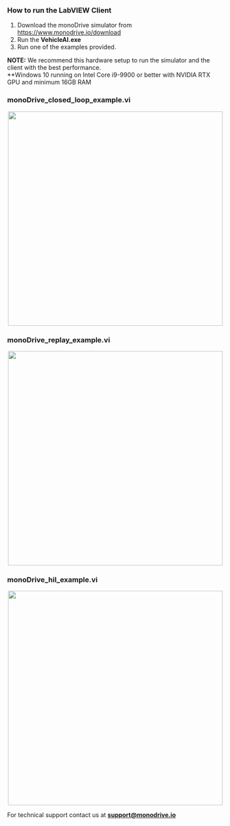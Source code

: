 ### How to run the LabVIEW Client

1. Download the monoDrive simulator from https://www.monodrive.io/download
2. Run the **VehicleAI.exe**
3. Run one of the examples provided.

**NOTE:**
We recommend this hardware setup to run the simulator and the client with the best performance.  
**Windows 10 running on Intel Core i9-9900 or better with NVIDIA RTX GPU and minimum 16GB RAM

### monoDrive_closed_loop_example.vi

<p align="center">
<img src="https://github.com/monoDriveIO/client/raw/master/docs/LV_client/closed_loop_FP.jpg" 
width="500"  />
</p>

### monoDrive_replay_example.vi

<p align="center">
<img src="https://github.com/monoDriveIO/client/raw/master/docs/LV_client/reply_FP.jpg" 
width="500"  />
</p>

### monoDrive_hil_example.vi

<p align="center">
<img src="https://github.com/monoDriveIO/client/raw/master/docs/LV_client/hil_FP.jpg" 
width="500"  />
</p>

For technical support contact us at <b>support@monodrive.io</b>
